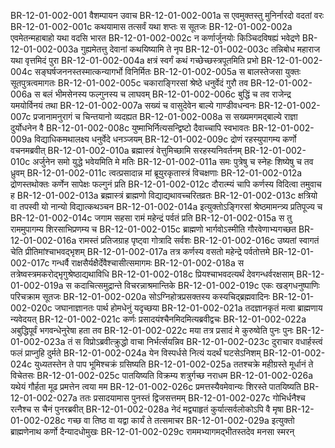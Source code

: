 BR-12-01-002-001  वैशम्पायन उवाच
BR-12-01-002-001a स एवमुक्तस्तु मुनिर्नारदो वदतां वरः
BR-12-01-002-001c कथयामास तत्सर्वं यथा शप्तः स सूतजः
BR-12-01-002-002a एवमेतन्महाबाहो यथा वदसि भारत
BR-12-01-002-002c न कर्णार्जुनयोः किञ्चिदविषह्यं भवेद्रणे
BR-12-01-002-003a गुह्यमेतत्तु देवानां कथयिष्यामि ते नृप
BR-12-01-002-003c तन्निबोध महाराज यथा वृत्तमिदं पुरा
BR-12-01-002-004a क्षत्रं स्वर्गं कथं गच्छेच्छस्त्रपूतमिति प्रभो
BR-12-01-002-004c सङ्घर्षजननस्तस्मात्कन्यागर्भो विनिर्मितः
BR-12-01-002-005a स बालस्तेजसा युक्तः सूतपुत्रत्वमागतः
BR-12-01-002-005c चकाराङ्गिरसां श्रेष्ठे धनुर्वेदं गुरौ तव
BR-12-01-002-006a स बलं भीमसेनस्य फल्गुनस्य च लाघवम्
BR-12-01-002-006c बुद्धिं च तव राजेन्द्र यमयोर्विनयं तथा
BR-12-01-002-007a सख्यं च वासुदेवेन बाल्ये गाण्डीवधन्वनः
BR-12-01-002-007c प्रजानामनुरागं च चिन्तयानो व्यदह्यत
BR-12-01-002-008a स सख्यमगमद्बाल्ये राज्ञा दुर्योधनेन वै
BR-12-01-002-008c युष्माभिर्नित्यसन्द्विष्टो दैवाच्चापि स्वभावतः
BR-12-01-002-009a विद्याधिकमथालक्ष्य धनुर्वेदे धनञ्जयम्
BR-12-01-002-009c द्रोणं रहस्युपागम्य कर्णो वचनमब्रवीत्
BR-12-01-002-010a ब्रह्मास्त्रं वेत्तुमिच्छामि सरहस्यनिवर्तनम्
BR-12-01-002-010c अर्जुनेन समो युद्धे भवेयमिति मे मतिः
BR-12-01-002-011a समः पुत्रेषु च स्नेहः शिष्येषु च तव ध्रुवम्
BR-12-01-002-011c त्वत्प्रसादान्न मां ब्रूयुरकृतास्त्रं विचक्षणाः
BR-12-01-002-012a द्रोणस्तथोक्तः कर्णेन सापेक्षः फल्गुनं प्रति
BR-12-01-002-012c दौरात्म्यं चापि कर्णस्य विदित्वा तमुवाच ह
BR-12-01-002-013a ब्रह्मास्त्रं ब्राह्मणो विद्याद्यथावच्चरितव्रतः
BR-12-01-002-013c क्षत्रियो वा तपस्वी यो नान्यो विद्यात्कथञ्चन
BR-12-01-002-014a इत्युक्तोऽङ्गिरसां श्रेष्ठमामन्त्र्य प्रतिपूज्य च
BR-12-01-002-014c जगाम सहसा रामं महेन्द्रं पर्वतं प्रति
BR-12-01-002-015a स तु राममुपागम्य शिरसाभिप्रणम्य च
BR-12-01-002-015c ब्राह्मणो भार्गवोऽस्मीति गौरवेणाभ्यगच्छत
BR-12-01-002-016a रामस्तं प्रतिजग्राह पृष्ट्वा गोत्रादि सर्वशः
BR-12-01-002-016c उष्यतां स्वागतं चेति प्रीतिमांश्चाभवद्भृशम्
BR-12-01-002-017a तत्र कर्णस्य वसतो महेन्द्रे पर्वतोत्तमे
BR-12-01-002-017c गन्धर्वै राक्षसैर्यक्षैर्देवैश्चासीत्समागमः
BR-12-01-002-018a स तत्रेष्वस्त्रमकरोद्भृगुश्रेष्ठाद्यथाविधि
BR-12-01-002-018c प्रियश्चाभवदत्यर्थं देवगन्धर्वरक्षसाम्
BR-12-01-002-019a स कदाचित्समुद्रान्ते विचरन्नाश्रमान्तिके
BR-12-01-002-019c एकः खड्गधनुष्पाणिः परिचक्राम सूतजः
BR-12-01-002-020a सोऽग्निहोत्रप्रसक्तस्य कस्यचिद्ब्रह्मवादिनः
BR-12-01-002-020c जघानाज्ञानतः पार्थ होमधेनुं यदृच्छया
BR-12-01-002-021a तदज्ञानकृतं मत्वा ब्राह्मणाय न्यवेदयत्
BR-12-01-002-021c कर्णः प्रसादयंश्चैनमिदमित्यब्रवीद्वचः
BR-12-01-002-022a अबुद्धिपूर्वं भगवन्धेनुरेषा हता तव
BR-12-01-002-022c मया तत्र प्रसादं मे कुरुष्वेति पुनः पुनः
BR-12-01-002-023a तं स विप्रोऽब्रवीत्क्रुद्धो वाचा निर्भर्त्सयन्निव
BR-12-01-002-023c दुराचार वधार्हस्त्वं फलं प्राप्नुहि दुर्मते
BR-12-01-002-024a येन विस्पर्धसे नित्यं यदर्थं घटसेऽनिशम्
BR-12-01-002-024c युध्यतस्तेन ते पाप भूमिश्चक्रं ग्रसिष्यति
BR-12-01-002-025a ततश्चक्रे महीग्रस्ते मूर्धानं ते विचेतसः
BR-12-01-002-025c पातयिष्यति विक्रम्य शत्रुर्गच्छ नराधम
BR-12-01-002-026a यथेयं गौर्हता मूढ प्रमत्तेन त्वया मम
BR-12-01-002-026c प्रमत्तस्यैवमेवान्यः शिरस्ते पातयिष्यति
BR-12-01-002-027a ततः प्रसादयामास पुनस्तं द्विजसत्तमम्
BR-12-01-002-027c गोभिर्धनैश्च रत्नैश्च स चैनं पुनरब्रवीत्
BR-12-01-002-028a नेदं मद्व्याहृतं कुर्यात्सर्वलोकोऽपि वै मृषा
BR-12-01-002-028c गच्छ वा तिष्ठ वा यद्वा कार्यं ते तत्समाचर
BR-12-01-002-029a इत्युक्तो ब्राह्मणेनाथ कर्णो दैन्यादधोमुखः
BR-12-01-002-029c राममभ्यागमद्भीतस्तदेव मनसा स्मरन्

